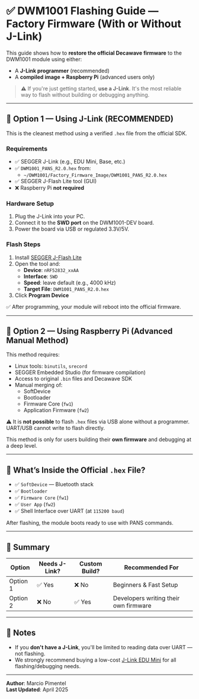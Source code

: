 # ✅ DWM1001 Flashing Guide — Factory Firmware (With or Without J-Link)

This guide shows how to **restore the official Decawave firmware** to the DWM1001 module using either:

- A **J-Link programmer** (recommended)
- A **compiled image + Raspberry Pi** (advanced users only)

> ⚠️ If you're just getting started, **use a J-Link**. It's the most reliable way to flash without building or debugging anything.

---

## 🧰 Option 1 — Using J-Link (RECOMMENDED)

This is the cleanest method using a verified `.hex` file from the official SDK.

### Requirements

- ✅ SEGGER J-Link (e.g., EDU Mini, Base, etc.)
- ✅ `DWM1001_PANS_R2.0.hex` from:
  - `~/DWM1001/Factory_Firmware_Image/DWM1001_PANS_R2.0.hex`
- ✅ SEGGER J-Flash Lite tool (GUI)
- ❌ Raspberry Pi **not required**

### Hardware Setup

1. Plug the J-Link into your PC.
2. Connect it to the **SWD port** on the DWM1001-DEV board.
3. Power the board via USB or regulated 3.3V/5V.

### Flash Steps

1. Install [SEGGER J-Flash Lite](https://www.segger.com/downloads/jlink/)
2. Open the tool and:
   - **Device**: `nRF52832_xxAA`
   - **Interface**: `SWD`
   - **Speed**: leave default (e.g., 4000 kHz)
   - **Target File**: `DWM1001_PANS_R2.0.hex`
3. Click **Program Device**

✅ After programming, your module will reboot into the official firmware.

---

## 🧰 Option 2 — Using Raspberry Pi (Advanced Manual Method)

This method requires:

- Linux tools: `binutils`, `srecord`
- SEGGER Embedded Studio (for firmware compilation)
- Access to original `.bin` files and Decawave SDK
- Manual merging of:
  - SoftDevice
  - Bootloader
  - Firmware Core (`fw1`)
  - Application Firmware (`fw2`)

⚠️ It is **not possible** to flash `.hex` files via USB alone without a programmer. UART/USB cannot write to flash directly.

This method is only for users building their **own firmware** and debugging at a deep level.

---

## 🧪 What’s Inside the Official `.hex` File?

- ✅ `SoftDevice` — Bluetooth stack
- ✅ `Bootloader`
- ✅ `Firmware Core` (`fw1`)
- ✅ `User App` (`fw2`)
- ✅ Shell Interface over UART (at `115200 baud`)

After flashing, the module boots ready to use with PANS commands.

---

## 🧼 Summary

| Option      | Needs J-Link? | Custom Build? | Recommended For              |
|-------------|---------------|----------------|-------------------------------|
| Option 1    | ✅ Yes         | ❌ No           | Beginners & Fast Setup        |
| Option 2    | ❌ No          | ✅ Yes          | Developers writing their own firmware |

---

## 📌 Notes

- If you **don't have a J-Link**, you'll be limited to reading data over UART — not flashing.
- We strongly recommend buying a low-cost [J-Link EDU Mini](https://www.digikey.com/en/products/detail/segger-microcontroller-systems/8-08-91/7387472) for all flashing/debugging needs.

---

**Author**: Marcio Pimentel  
**Last Updated**: April 2025
